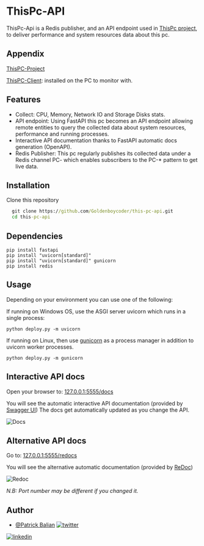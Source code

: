 
# ThisPc-API

ThisPc-Api is a Redis publisher, and an API endpoint used in [ThisPc project](https://github.com/Goldenboycoder/this-pc-project), to deliver performance and system resources data about this pc.
## Appendix
[ThisPC-Project](https://github.com/Goldenboycoder/this-pc-project)

[ThisPC-Client](https://github.com/Goldenboycoder/this-pc-client): installed on the PC to monitor with.

## Features

- Collect: CPU, Memory, Network IO and Storage Disks stats.
- API endpoint: Using FastAPI this pc becomes an API endpoint allowing remote entities to query the collected data about system resources, performance and running processes.
- Interactive API documentation thanks to FastAPI automatic docs generation (OpenAPI).
- Redis Publisher: This pc regularly publishes its collected data under a Redis channel PC-<PcName> which enables subscribers to the PC-* pattern to get live data.

  
## Installation

Clone this repository

```cmd
  git clone https://github.com/Goldenboycoder/this-pc-api.git
  cd this-pc-api
```

## Dependencies

```
pip install fastapi
pip install "uvicorn[standard]"
pip install "uvicorn[standard]" gunicorn
pip install redis
```
## Usage

Depending on your environment you can use one of the following:

If running on Windows OS, use the ASGI server uvicorn which runs in a single process:

```python deploy.py -m uvicorn ```

If running on Linux, then use [gunicorn](https://fastapi.tiangolo.com/deployment/server-workers/#gunicorn-with-uvicorn-workers) as a process manager in addition to uvicorn worker processes.

```python deploy.py -m gunicorn```


  
## Interactive API docs

Open your browser to: [127.0.0.1:5555/docs](127.0.0.1:5555/docs)

You will see the automatic interactive API documentation (provided by [Swagger UI](https://github.com/swagger-api/swagger-ui))
The docs get automatically updated as you change the API.

![Docs](https://github.com/Goldenboycoder/this-pc-project/blob/main/imgs/docs.png)

## Alternative API docs
Go to: [127.0.0.1:5555/redocs](127.0.0.1:5555/redocs)

You will see the alternative automatic documentation (provided by [ReDoc](https://github.com/Rebilly/ReDoc))

![Redoc](https://github.com/Goldenboycoder/this-pc-project/blob/main/imgs/redoc.png)

*N.B: Port number may be different if you changed it.*

  
## Author

- [@Patrick Balian](https://github.com/Goldenboycoder)
[![twitter](https://img.shields.io/twitter/follow/patrick_balian?style=social)](https://twitter.com/Patrick_Balian)

[![linkedin](https://img.shields.io/badge/LinkedIn-0A66C2?style=flat&logo=linkedin&logoColor=white)](https://www.linkedin.com/in/patrick-balian-41b851147/)
